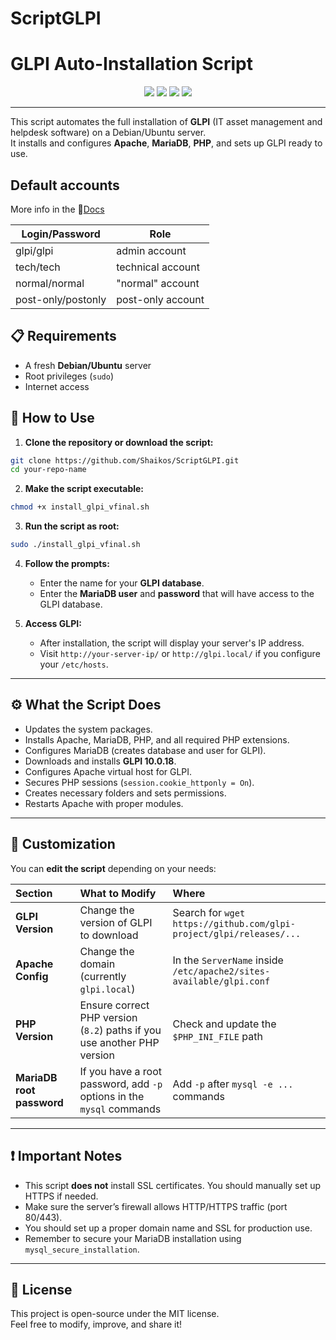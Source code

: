 # ScriptGLPI

# GLPI Auto-Installation Script

<p align="center">
  <img src="https://img.shields.io/badge/Built%20with-Bash-1f425f?style=for-the-badge">
  <img src="https://img.shields.io/badge/License-MIT-green?style=for-the-badge">
  <img src="https://img.shields.io/badge/GLPI-10.0.18-blue?style=for-the-badge">
  <img src="https://img.shields.io/badge/OS-Debian%2FUbuntu-yellow?style=for-the-badge">
</p>

---

This script automates the full installation of **GLPI** (IT asset management and helpdesk software) on a Debian/Ubuntu server.  
It installs and configures **Apache**, **MariaDB**, **PHP**, and sets up GLPI ready to use.

## Default accounts

More info in the 📄[Docs](https://glpi-install.readthedocs.io/en/latest/install/wizard.html#end-of-installation)

| Login/Password     	| Role              	|
|--------------------	|-------------------	|
| glpi/glpi          	| admin account     	|
| tech/tech          	| technical account 	|
| normal/normal      	| "normal" account  	|
| post-only/postonly 	| post-only account 	|

## 📋 Requirements

- A fresh **Debian/Ubuntu** server
- Root privileges (`sudo`)
- Internet access

## 🚀 How to Use

1. **Clone the repository or download the script:**

```bash
git clone https://github.com/Shaikos/ScriptGLPI.git
cd your-repo-name
```

2. **Make the script executable:**

```bash
chmod +x install_glpi_vfinal.sh
```

3. **Run the script as root:**

```bash
sudo ./install_glpi_vfinal.sh
```

4. **Follow the prompts:**
   - Enter the name for your **GLPI database**.
   - Enter the **MariaDB user** and **password** that will have access to the GLPI database.

5. **Access GLPI:**
   - After installation, the script will display your server's IP address.
   - Visit `http://your-server-ip/` or `http://glpi.local/` if you configure your `/etc/hosts`.

---

## ⚙️ What the Script Does

- Updates the system packages.
- Installs Apache, MariaDB, PHP, and all required PHP extensions.
- Configures MariaDB (creates database and user for GLPI).
- Downloads and installs **GLPI 10.0.18**.
- Configures Apache virtual host for GLPI.
- Secures PHP sessions (`session.cookie_httponly = On`).
- Creates necessary folders and sets permissions.
- Restarts Apache with proper modules.

---

## 🔧 Customization

You can **edit the script** depending on your needs:

| Section | What to Modify | Where |
|:---|:---|:---|
| **GLPI Version** | Change the version of GLPI to download | Search for `wget https://github.com/glpi-project/glpi/releases/...` |
| **Apache Config** | Change the domain (currently `glpi.local`) | In the `ServerName` inside `/etc/apache2/sites-available/glpi.conf` |
| **PHP Version** | Ensure correct PHP version (`8.2`) paths if you use another PHP version | Check and update the `$PHP_INI_FILE` path |
| **MariaDB root password** | If you have a root password, add `-p` options in the `mysql` commands | Add `-p` after `mysql -e ...` commands |

---

## ❗ Important Notes

- This script **does not** install SSL certificates. You should manually set up HTTPS if needed.
- Make sure the server’s firewall allows HTTP/HTTPS traffic (port 80/443).
- You should set up a proper domain name and SSL for production use.
- Remember to secure your MariaDB installation using `mysql_secure_installation`.

---

## 📜 License

This project is open-source under the MIT license.  
Feel free to modify, improve, and share it!
